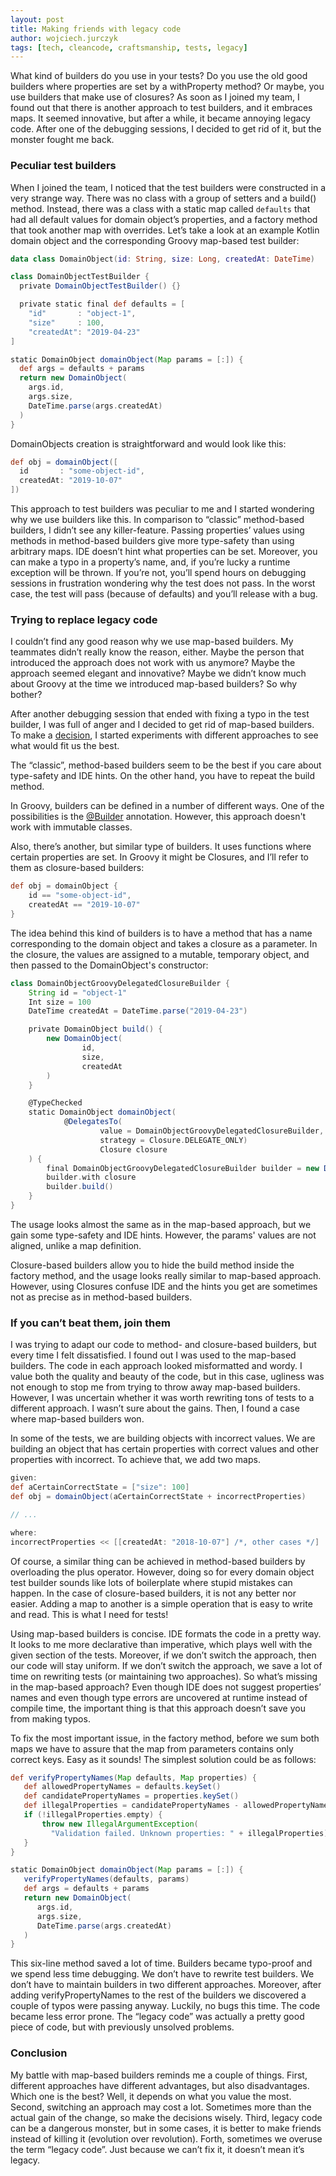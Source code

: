```yaml
---
layout: post
title: Making friends with legacy code
author: wojciech.jurczyk
tags: [tech, cleancode, craftsmanship, tests, legacy]
---
```


What kind of builders do you use in your tests? Do you use the old good builders
where properties are set by a withProperty method? Or maybe, you use builders
that make use of closures? As soon as I joined my team, I found out that there
is another approach to test builders, and it embraces maps. It seemed
innovative, but after a while, it became annoying legacy code. After one of
the debugging sessions, I decided to get rid of it, but the monster fought me
back.

### Peculiar test builders
When I joined the team, I noticed that the test builders were constructed in a
very strange way. There was no class with a group of setters and a build()
method. Instead, there was a class with a static map called `defaults` that had
all default values for domain object’s properties, and a factory method that
took another map with overrides. Let’s take a look at an example Kotlin domain
object and the corresponding Groovy map-based test builder:

```kotlin
data class DomainObject(id: String, size: Long, createdAt: DateTime)
```

```groovy
class DomainObjectTestBuilder {
  private DomainObjectTestBuilder() {}

  private static final def defaults = [
    "id"       : "object-1",
    "size"     : 100,
    "createdAt": "2019-04-23"
]

static DomainObject domainObject(Map params = [:]) {
  def args = defaults + params
  return new DomainObject(
    args.id,
    args.size,
    DateTime.parse(args.createdAt)
  )
}
```

DomainObjects creation is straightforward and would look like this:

```groovy
def obj = domainObject([
  id       : "some-object-id",
  createdAt: "2019-10-07"
])
```

This approach to test builders was peculiar to me and I started wondering why we
use builders like this. In comparison to “classic” method-based builders, I
didn’t see any killer-feature. Passing properties’ values using methods in
method-based builders give more type-safety than using arbitrary maps. IDE
doesn’t hint what properties can be set. Moreover, you can make a typo in a
property’s name, and, if you’re lucky a runtime exception will be thrown. If
you’re not, you’ll spend hours on debugging sessions in frustration wondering
why the test does not pass. In the worst case, the test will pass (because of
defaults) and you’ll release with a bug.

### Trying to replace legacy code
I couldn’t find any good reason why we use map-based builders. My teammates
didn’t really know the reason, either. Maybe the person that introduced the
approach does not work with us anymore? Maybe the approach seemed elegant and
innovative? Maybe we didn’t know much about Groovy at the time we introduced
map-based builders? So why bother?

After another debugging session that ended with fixing a typo in the test
builder, I was full of anger and I decided to get rid of map-based builders. To
make a [decision](https://www.youtube.com/watch?v=EauykEv_2iA), I started
experiments with different approaches to see what would fit us the best.

The “classic”, method-based builders seem to be the best if you care about
type-safety and IDE hints. On the other hand, you have to repeat the build
method.

In Groovy, builders can be defined in a number of different ways. One of the
possibilities is the
[@Builder](http://docs.groovy-lang.org/2.4.15/html/gapi/groovy/transform/builder/Builder.html)
annotation. However, this approach doesn't work with immutable classes.

Also, there’s another, but similar type of builders. It uses functions where
certain properties are set. In Groovy it might be Closures, and I’ll refer to
them as closure-based builders:

```groovy
def obj = domainObject {
    id == "some-object-id",
    createdAt == "2019-10-07"
}
```
The idea behind this kind of builders is to have a method that has a name
corresponding to the domain object and takes a closure as a parameter. In the
closure, the values are assigned to a mutable, temporary object, and then passed
to the DomainObject's constructor:

```groovy
class DomainObjectGroovyDelegatedClosureBuilder {
    String id = "object-1"
    Int size = 100
    DateTime createdAt = DateTime.parse("2019-04-23")

    private DomainObject build() {
        new DomainObject(
                id,
                size,
                createdAt
        )
    }

    @TypeChecked
    static DomainObject domainObject(
            @DelegatesTo(
                    value = DomainObjectGroovyDelegatedClosureBuilder,
                    strategy = Closure.DELEGATE_ONLY)
                    Closure closure
    ) {
        final DomainObjectGroovyDelegatedClosureBuilder builder = new DomainObjectGroovyDelegatedClosureBuilder()
        builder.with closure
        builder.build()
    }
}
```

The usage looks almost the same as in the map-based approach, but we gain some
type-safety and IDE hints. However, the params' values are not aligned, unlike a map definition.

Closure-based builders allow you to hide the build method inside the factory method,
and the usage looks really similar to map-based approach. However, using
Closures confuse IDE and the hints you get are sometimes not as precise
as in method-based builders.

### If you can’t beat them, join them
I was trying to adapt our code to method- and closure-based builders, but every
time I felt dissatisfied. I found out I was used to the map-based builders. The
code in each approach looked misformatted and wordy. I value both the quality
and beauty of the code, but in this case, ugliness was not enough to stop me
from trying to throw away map-based builders. However, I was uncertain whether
it was worth rewriting tons of tests to a different approach. I wasn’t sure
about the gains. Then, I found a case where map-based builders won.

In some of the tests, we are building objects with incorrect values. We are
building an object that has certain properties with correct values and other
properties with incorrect. To achieve that, we add two maps.

```groovy
given:
def aCertainCorrectState = ["size": 100]
def obj = domainObject(aCertainCorrectState + incorrectProperties)

// ...

where:
incorrectProperties << [[createdAt: "2018-10-07"] /*, other cases */]
```

Of course, a similar thing can be achieved in method-based builders by
overloading the plus operator. However, doing so for every domain object test
builder sounds like lots of boilerplate where stupid mistakes can happen. In the
case of closure-based builders, it is not any better nor easier. Adding a map to
another is a simple operation that is easy to write and read. This is what I
need for tests!

Using map-based builders is concise. IDE formats the code in a pretty way. It
looks to me more declarative than imperative, which plays well with the given
section of the tests. Moreover, if we don’t switch the approach, then our code
will stay uniform. If we don’t switch the approach, we save a lot of time on
rewriting tests (or maintaining two approaches). So what’s missing in the
map-based approach? Even though IDE does not suggest properties’ names and even
though type errors are uncovered at runtime instead of compile time, the
important thing is that this approach doesn’t save you from making typos.

To fix the most important issue, in the factory method, before we sum both maps
we have to assure that the map from parameters contains only correct keys. Easy
as it sounds! The simplest solution could be as follows:

```groovy
def verifyPropertyNames(Map defaults, Map properties) {
   def allowedPropertyNames = defaults.keySet()
   def candidatePropertyNames = properties.keySet()
   def illegalProperties = candidatePropertyNames - allowedPropertyNames
   if (!illegalProperties.empty) {
       throw new IllegalArgumentException(
         "Validation failed. Unknown properties: " + illegalProperties)
   }
}

static DomainObject domainObject(Map params = [:]) {
   verifyPropertyNames(defaults, params)
   def args = defaults + params
   return new DomainObject(
      args.id,
      args.size,
      DateTime.parse(args.createdAt)
   )
}
```

This six-line method saved a lot of time. Builders became typo-proof and we
spend less time debugging. We don’t have to rewrite test builders. We don’t
have to maintain builders in two different approaches. Moreover, after adding
verifyPropertyNames to the rest of the builders we discovered a couple of typos
were passing anyway. Luckily, no bugs this time. The code became less error
prone. The “legacy code” was actually a pretty good piece of code, but with
previously unsolved problems.

### Conclusion
My battle with map-based builders reminds me a couple of things.
First, different approaches have different advantages, but also disadvantages.
Which one is the best? Well, it depends on what you value the most.
Second, switching an approach may cost a lot. Sometimes more than the actual
gain of the change, so make the decisions wisely. Third, legacy code can be a
dangerous monster, but in some cases, it is better to make friends instead of
killing it (evolution over revolution). Forth, sometimes we overuse the term
“legacy code”. Just because we can’t fix it, it doesn’t mean it’s legacy.
